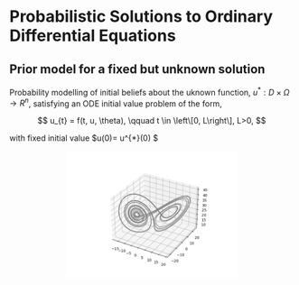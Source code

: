 # Probabilistic Solutions to Ordinary Differential Equations
## Prior model for a fixed but unknown solution 

Probability modelling of initial beliefs about the uknown function, $u^{*}: D \times \Omega \rightarrow R^{n}$, satisfying an ODE initial value problem of the form,

$$
u_{t} = f(t, u, \theta), \qquad t \in \left\[0, L\right\], L>0,
$$

with fixed initial value $u(0)= u^{*}(0) $

<p align="center">
  <img src="https://github.com/betochalo/Bayesian_project/blob/main/img/Figure_3.png" alt="Lorenzt system" width="300">
</p>



